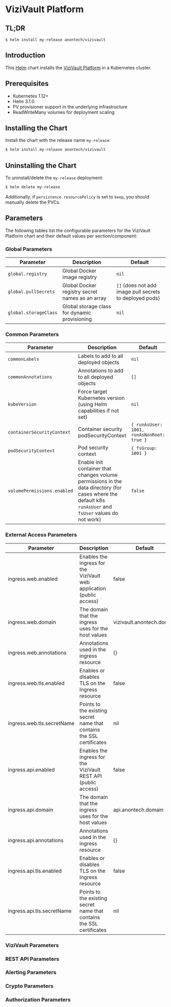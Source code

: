 # ViziVault Platform

## TL;DR

```
$ helm install my-release anontech/vizivault
```

## Introduction

This [Helm](https://github.com/kubernetes/helm) chart installs the [ViziVault Platform](https://docs.anontech.io/) in a Kubernetes cluster.

## Prerequisites

- Kubernetes 1.12+
- Helm 3.1.0
- PV provisioner support in the underlying infrastructure
- ReadWriteMany volumes for deployment scaling

## Installing the Chart

Install the chart with the release name `my-release`:

```bash
$ helm install my-release anontech/vizivault
```

## Uninstalling the Chart

To uninstall/delete the `my-release` deployment:

```bash
$ helm delete my-release
```

Additionally, if `persistence.resourcePolicy` is set to `keep`, you should manually delete the PVCs.

## Parameters

The following tables list the configurable parameters for the ViziVault Platform chart and their default values per section/component:

### Global Parameters

| Parameter                 | Description                                     | Default                                                 |
|---------------------------|-------------------------------------------------|---------------------------------------------------------|
| `global.registry`    | Global Docker image registry                    | `nil`                                                   |
| `global.pullSecrets` | Global Docker registry secret names as an array | `[]` (does not add image pull secrets to deployed pods) |
| `global.storageClass`     | Global storage class for dynamic provisioning   | `nil`                                                   |

### Common Parameters

| Parameter                             | Description                                                                                                                                                                                    | Default                                                 |
|---------------------------------------|------------------------------------------------------------------------------------------------------------------------------------------------------------------------------------------------|---------------------------------------------------------|
| `commonLabels`                        | Labels to add to all deployed objects                                                                                                                                                          | `nil`                                                   |
| `commonAnnotations`                   | Annotations to add to all deployed objects                                                                                                                                                     | `[]`                                                    |
| `kubeVersion`                         | Force target Kubernetes version (using Helm capabilities if not set)                                                                                                                           | `nil`                                                   |
| `containerSecurityContext`            | Container security podSecurityContext                                                                                                                                                          | `{ runAsUser: 1001, runAsNonRoot: true }`               |
| `podSecurityContext`                  | Pod security context                                                                                                                                                                           | `{ fsGroup: 1001 }`                                     |
| `volumePermissions.enabled`           | Enable init container that changes volume permissions in the data directory (for cases where the default k8s `runAsUser` and `fsUser` values do not work)                                      | `false`                                                 |

### External Access Parameters

| Parameter                  | Description                                                           | Default                   |
|----------------------------|-----------------------------------------------------------------------|---------------------------|
| ingress.web.enabled        | Enables the ingress for the ViziVault web application (public access) | false                     |
| ingress.web.domain         | The domain that the ingress uses for the host values                  | vizivault.anontech.domain |
| ingress.web.annotations    | Annotations used in the ingress resource                              | {}                        |
| ingress.web.tls.enabled    | Enables or disables TLS on the Ingress resource                       | false                     |
| ingress.web.tls.secretName | Points to the existing secret name that contains the SSL certificates | nil                       |
| ingress.api.enabled        | Enables the ingress for the ViziVault REST API (public access)        | false                     |
| ingress.api.domain         | The domain that the ingress uses for the host values                  | api.anontech.domain       |
| ingress.api.annotations    | Annotations used in the ingress resource                              | {}                        |
| ingress.api.tls.enabled    | Enables or disables TLS on the Ingress resource                       | false                     |
| ingress.api.tls.secretName | Points to the existing secret name that contains the SSL certificates | nil                       |

### ViziVault Parameters

### REST API Parameters

### Alerting Parameters

### Crypto Parameters


### Authorization Parameters